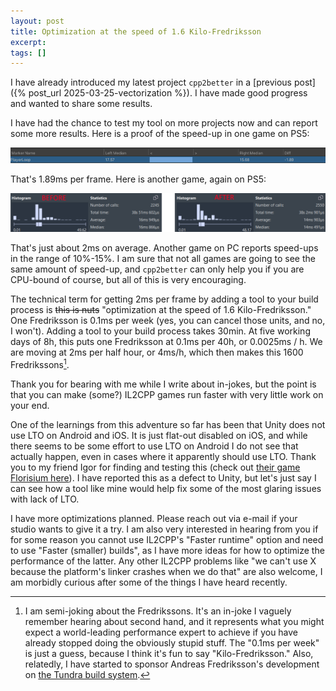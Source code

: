 ```yaml
---
layout: post
title: Optimization at the speed of 1.6 Kilo-Fredriksson
excerpt:
tags: []
---
```


I have already introduced my latest project `cpp2better` in a [previous post]({% post_url 2025-03-25-vectorization %}). I have made good progress and wanted to share some results.

I have had the chance to test my tool on more projects now and can report some more results. Here is a proof of the speed-up in one game on PS5:

![1.89ms speedup across the entire frame](../assets/img/2025-04-17-kilo-fredriksson/profile-analyzer.png)

That's 1.89ms per frame. Here is another game, again on PS5:

![more than 2ms speed-up across the entire frame](../assets/img/2025-04-17-kilo-fredriksson/superluminal.png)

That's just about 2ms on average. Another game on PC reports speed-ups in the range of 10%-15%. I am sure that not all games are going to see the same amount of speed-up, and `cpp2better` can only help you if you are CPU-bound of course, but all of this is very encouraging.

The technical term for getting 2ms per frame by adding a tool to your build process is ~~this is nuts~~ "optimization at the speed of 1.6 Kilo-Fredriksson." One Fredriksson is 0.1ms per week (yes, you can cancel those units, and no, I won't). Adding a tool to your build process takes 30min. At five working days of 8h, this puts one Fredriksson at 0.1ms per 40h, or 0.0025ms / h. We are moving at 2ms per half hour, or 4ms/h, which then makes this 1600 Fredrikssons[^fredriksson].

Thank you for bearing with me while I write about in-jokes, but the point is that you can make (some?) IL2CPP games run faster with very little work on your end.

One of the learnings from this adventure so far has been that Unity does not use LTO on Android and iOS. It is just flat-out disabled on iOS, and while there seems to be some effort to use LTO on Android I do not see that actually happen, even in cases where it apparently should use LTO. Thank you to my friend Igor for finding and testing this (check out [their game Florisium here](https://x.com/florisium)). I have reported this as a defect to Unity, but let's just say I can see how a tool like mine would help fix some of the most glaring issues with lack of LTO.

I have more optimizations planned. Please reach out via e-mail if your studio wants to give it a try. I am also very interested in hearing from you if for some reason you cannot use IL2CPP's "Faster runtime" option and need to use "Faster (smaller) builds", as I have more ideas for how to optimize the performance of the latter. Any other IL2CPP problems like "we can't use X because the platform's linker crashes when we do that" are also welcome, I am morbidly curious after some of the things I have heard recently.

[^fredriksson]: I am semi-joking about the Fredrikssons. It's an in-joke I vaguely remember hearing about second hand, and it represents what you might expect a world-leading performance expert to achieve if you have already stopped doing the obviously stupid stuff. The "0.1ms per week" is just a guess, because I think it's fun to say "Kilo-Fredriksson." Also, relatedly, I have started to sponsor Andreas Fredriksson's development on [the Tundra build system](https://github.com/deplinenoise/tundra).